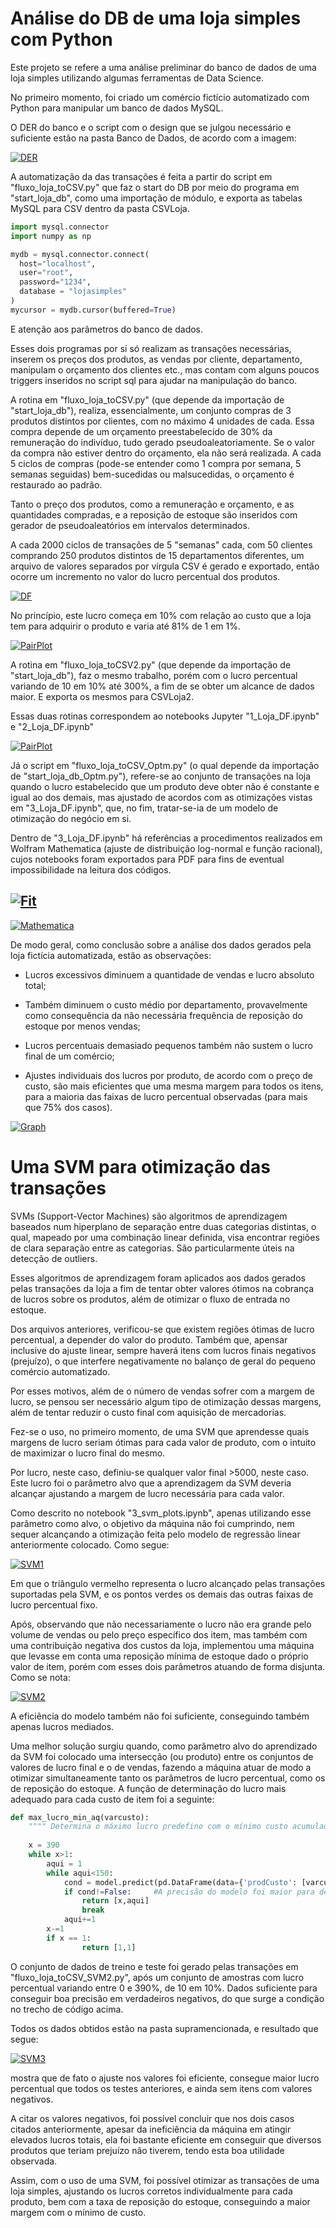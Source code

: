 # Análise do DB de uma loja simples com Python

Este projeto se refere a uma análise preliminar do banco de dados de uma loja simples utilizando algumas ferramentas de Data Science.

No primeiro momento, foi criado um comércio fictício automatizado com Python para manipular um banco de dados MySQL.

O DER do banco e o script com o design que se julgou necessário e suficiente estão na pasta Banco de Dados, de acordo com a imagem:

[![DER](https://github.com/ajnciro/Projetos/blob/main/Análise%20de%20Dados%20com%20MySql%20e%20Python/Banco%20de%20Dados/DER_LojaSimples.png "DER")](https://github.com/ajnciro/Projetos/blob/main/Análise%20de%20Dados%20com%20MySql%20e%20Python/Banco%20de%20Dados/DER_LojaSimples.pnghttp:// "DER")

A automatização da das transações é feita a partir do script em "fluxo_loja_toCSV.py" que faz o start do DB por meio do programa em  "start_loja_db", como uma importação de módulo, e exporta as tabelas MySQL para CSV dentro da pasta CSVLoja.

```python
import mysql.connector
import numpy as np

mydb = mysql.connector.connect(
  host="localhost",
  user="root",
  password="1234",
  database = "lojasimples"
)
mycursor = mydb.cursor(buffered=True)
```

E atenção aos parâmetros do banco de dados.

Esses dois programas por si só realizam as transações necessárias, inserem os preços dos produtos, as vendas por cliente, departamento, manipulam o orçamento dos clientes etc., mas contam com alguns poucos triggers inseridos no script sql para ajudar na manipulação do banco.

A rotina em "fluxo_loja_toCSV.py" (que depende da importação de "start_loja_db"), realiza, essencialmente, um conjunto compras de 3 produtos distintos por clientes, com no máximo 4 unidades de cada. Essa compra depende de um orçamento preestabelecido de 30% da remuneração do indivíduo, tudo gerado pseudoaleatoriamente. Se o valor da compra não estiver dentro do orçamento, ela não será realizada. A cada 5 ciclos de compras (pode-se entender como 1 compra por semana, 5 semanas seguidas) bem-sucedidas ou malsucedidas, o orçamento é restaurado ao padrão.

Tanto o preço dos produtos, como a remuneração e orçamento, e as quantidades compradas, e a reposição de estoque são inseridos com gerador de pseudoaleatórios em intervalos determinados.

A cada 2000 ciclos de transações de 5 "semanas" cada, com 50 clientes comprando 250 produtos distintos de 15 departamentos diferentes, um arquivo de valores separados por vírgula CSV é gerado e exportado, então ocorre um incremento no valor do lucro percentual dos produtos.

[![DF](https://github.com/ajnciro/Projetos/blob/main/Análise%20de%20Dados%20com%20MySql%20e%20Python/.ipynb_checkpoints/0.png "DF")](https://github.com/ajnciro/Projetos/blob/main/Análise%20de%20Dados%20com%20MySql%20e%20Python/.ipynb_checkpoints/0.pnghttp:// "DF")

No princípio, este lucro começa em 10% com relação ao custo que a loja tem para adquirir o produto e varia até 81% de 1 em 1%.

[![PairPlot](https://github.com/ajnciro/Projetos/blob/main/Análise%20de%20Dados%20com%20MySql%20e%20Python/.ipynb_checkpoints/1.png "PairPlot")](https://github.com/ajnciro/Projetos/blob/main/Análise%20de%20Dados%20com%20MySql%20e%20Python/.ipynb_checkpoints/1.pnghttp:// "PairPlot")

A rotina em "fluxo_loja_toCSV2.py" (que depende da importação de "start_loja_db"), faz o mesmo trabalho, porém com o lucro percentual variando de 10 em 10% até 300%, a fim de se obter um alcance de dados maior. E exporta os mesmos para CSVLoja2.

Essas duas rotinas correspondem ao notebooks Jupyter "1_Loja_DF.ipynb" e "2_Loja_DF.ipynb"

[![PairPlot](https://github.com/ajnciro/Projetos/blob/main/Análise%20de%20Dados%20com%20MySql%20e%20Python/.ipynb_checkpoints/2.png "PairPlot")](https://github.com/ajnciro/Projetos/blob/main/Análise%20de%20Dados%20com%20MySql%20e%20Python/.ipynb_checkpoints/2.pnghttp:// "PairPlot")

Já o script em "fluxo_loja_toCSV_Optm.py" (o qual depende da importação de "start_loja_db_Optm.py"), refere-se ao conjunto de transações na loja quando o lucro estabelecido que um produto deve obter não é constante e igual ao dos demais, mas ajustado de acordos com as otimizações vistas em "3_Loja_DF.ipynb", que, no fim, tratar-se-ia de um modelo de otimização do negócio em si.

Dentro de "3_Loja_DF.ipynb" há referências a procedimentos realizados em Wolfram Mathematica (ajuste de distribuição log-normal e função racional), cujos notebooks foram exportados para PDF para fins de eventual impossibilidade na leitura dos códigos.

[![Fit](https://github.com/ajnciro/Projetos/blob/main/Análise%20de%20Dados%20com%20MySql%20e%20Python/.ipynb_checkpoints/3.png "Fit")](https://github.com/ajnciro/Projetos/blob/main/Análise%20de%20Dados%20com%20MySql%20e%20Python/.ipynb_checkpoints/3.pnghttp:// "Fit")
--
[![Mathematica](https://github.com/ajnciro/Projetos/blob/main/Análise%20de%20Dados%20com%20MySql%20e%20Python/.ipynb_checkpoints/4.png "Mathematica")](https://github.com/ajnciro/Projetos/blob/main/Análise%20de%20Dados%20com%20MySql%20e%20Python/.ipynb_checkpoints/4.pnghttp:// "Mathematica")

De modo geral, como conclusão sobre a análise dos dados gerados pela loja fictícia automatizada, estão as observações:

- Lucros excessivos diminuem a quantidade de vendas e lucro absoluto total;

- Também diminuem o custo médio por departamento, provavelmente como consequência da não necessária frequência de reposição do estoque por menos vendas;

- Lucros percentuais demasiado pequenos também não sustem o lucro final de um comércio;

- Ajustes individuais dos lucros por produto, de acordo com o preço de custo, são mais eficientes que uma mesma margem para todos os itens, para a maioria das faixas de lucro percentual observadas (para mais que 75% dos casos).

[![Graph](https://github.com/ajnciro/Projetos/blob/main/Análise%20de%20Dados%20com%20MySql%20e%20Python/.ipynb_checkpoints/5.png "Graph")](https://github.com/ajnciro/Projetos/blob/main/Análise%20de%20Dados%20com%20MySql%20e%20Python/.ipynb_checkpoints/5.pnghttp:// "Graph")

# Uma SVM para otimização das transações

SVMs (Support-Vector Machines) são algoritmos de aprendizagem baseados num hiperplano de separação entre duas categorias distintas, o qual, mapeado por uma combinação linear definida, visa encontrar regiões de clara separação entre as categorias. São particularmente úteis na detecção de outliers.

Esses algoritmos de aprendizagem foram aplicados aos dados gerados pelas transações da loja a fim de tentar obter valores ótimos na cobrança de lucros sobre os produtos, além de otimizar o fluxo de entrada no estoque.

Dos arquivos anteriores, verificou-se que existem regiões ótimas de lucro percentual, a depender do valor do produto. Também que, apensar inclusive do ajuste linear, sempre haverá itens com lucros finais negativos (prejuízo), o que interfere negativamente no balanço de geral do pequeno comércio automatizado.

Por esses motivos, além de o número de vendas sofrer com a margem de lucro, se pensou ser necessário algum tipo de otimização dessas margens, além de tentar reduzir o custo final com aquisição de mercadorias.

Fez-se o uso, no primeiro momento, de uma SVM que aprendesse quais margens de lucro seriam ótimas para cada valor de produto, com o intuito de maximizar o lucro final do mesmo.

Por lucro, neste caso, definiu-se qualquer valor final >5000, neste caso. Este lucro foi o parâmetro alvo que a aprendizagem da SVM deveria alcançar ajustando a margem de lucro necessária para cada valor.

Como descrito no notebook "3_svm_plots.ipynb", apenas utilizando esse parâmetro como alvo, o objetivo da máquina não foi cumprindo, nem sequer alcançando a otimização feita pelo modelo de regressão linear anteriormente colocado. Como segue:

[![SVM1](https://github.com/ajnciro/Projetos/blob/main/Análise%20de%20Dados%20com%20MySql%20e%20Python/.ipynb_checkpoints/6.png "SVM1")](https://github.com/ajnciro/Projetos/blob/main/Análise%20de%20Dados%20com%20MySql%20e%20Python/.ipynb_checkpoints/6.png "SVM1")

Em que o triângulo vermelho representa o lucro alcançado pelas transações suportadas pela SVM, e os pontos verdes os demais das outras faixas de lucro percentual fixo.

Após, observando que não necessariamente o lucro não era grande pelo volume de vendas ou pelo preço específico dos item, mas também com uma contribuição negativa dos custos da loja, implementou uma máquina que levasse em conta uma reposição mínima de estoque dado o próprio valor de item, porém com esses dois parâmetros atuando de forma disjunta. Como se nota:

[![SVM2](https://github.com/ajnciro/Projetos/blob/main/Análise%20de%20Dados%20com%20MySql%20e%20Python/.ipynb_checkpoints/7.png "SVM2")](https://github.com/ajnciro/Projetos/blob/main/Análise%20de%20Dados%20com%20MySql%20e%20Python/.ipynb_checkpoints/7.png "SVM2")

A eficiência do modelo também não foi suficiente, conseguindo também apenas lucros mediados.

Uma melhor solução surgiu quando, como parâmetro alvo do aprendizado da SVM foi colocado uma intersecção (ou produto) entre os conjuntos de valores de lucro final e o de vendas, fazendo a máquina atuar de modo a otimizar simultaneamente tanto os parâmetros de lucro percentual, como os de reposição do estoque. A função de determinação do lucro mais adequado para cada custo de item foi a seguinte:

```python
def max_lucro_min_aq(varcusto):
    """" Determina o máximo lucro predefino com o mínimo custo acumulado por estoque de produto. O argumento será o custo de aquisição do produto. Como ambas as condições devem ser satisfeitas simultaneamente, pode-se começar a busca pela condição a partir do maior lucro e o mínimo custo estará contido"""
        
    x = 390
    while x>1:
        aqui = 1
        while aqui<150:
            cond = model.predict(pd.DataFrame(data={'prodCusto': [varcusto], 'lucroPercent': [x], 'aquiMed': [aqui]}))[0]
            if cond!=False:     #A precisão do modelo foi maior para detectar falsos (não-lucros) do que verdadeiros
                return [x,aqui]
                break
            aqui+=1
        x-=1
        if x == 1:
                return [1,1]
```

O conjunto de dados de treino e teste foi gerado pelas transações em "fluxo_loja_toCSV_SVM2.py", após um conjunto de amostras com lucro percentual variando entre 0 e 390%, de 10 em 10%. Dados suficiente para conseguir boa precisão em verdadeiros negativos, do que surge a condição no trecho de código acima.

Todos os dados obtidos estão na pasta supramencionada, e resultado que segue:

[![SVM3](https://github.com/ajnciro/Projetos/blob/main/Análise%20de%20Dados%20com%20MySql%20e%20Python/.ipynb_checkpoints/8.png "SVM3")](https://github.com/ajnciro/Projetos/blob/main/Análise%20de%20Dados%20com%20MySql%20e%20Python/.ipynb_checkpoints/8.png "SVM3")

mostra que de fato o ajuste nos valores foi eficiente, consegue maior lucro percentual que todos os testes anteriores, e ainda sem itens com valores negativos.

A citar os valores negativos, foi possível concluir que nos dois casos citados anteriormente, apesar da ineficiência da máquina em atingir elevados lucros totais, ela foi bastante eficiente em conseguir que diversos produtos que teriam prejuízo não tiverem, tendo esta boa utilidade observada.

Assim, com o uso de uma SVM, foi possível otimizar as transações de uma loja simples, ajustando os lucros corretos individualmente para cada produto, bem com a taxa de reposição do estoque, conseguindo a maior margem com o mínimo de custo.